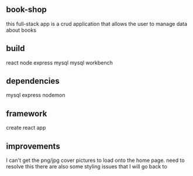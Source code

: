 ## book-shop
this full-stack app is a crud application that allows the user to manage data about books

## build
react
node
express
mysql
mysql workbench

## dependencies

mysql
express
nodemon

## framework

create react app

## improvements

I can't get the png/jpg cover pictures to load onto the home page. need to resolve this
there are also some styling issues that I will go back to

